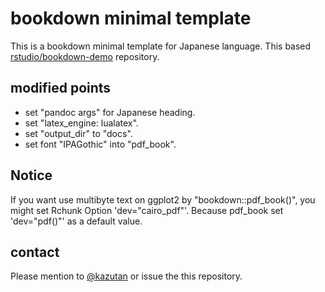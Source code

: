 # bookdown minimal template

This is a bookdown minimal template for Japanese language. This based [rstudio/bookdown-demo](https://github.com/rstudio/bookdown-demo) repository. 

## modified points

- set "pandoc args" for Japanese heading.
- set "latex_engine: lualatex".
- set "output_dir" to "docs".
- set font "IPAGothic" into "pdf_book".

## Notice

If you want use multibyte text on ggplot2 by "bookdown::pdf_book()", you might set Rchunk Option 'dev="cairo_pdf"'. Because pdf_book set 'dev="pdf()"' as a default value. 

## contact

Please mention to [@kazutan](https://twitter.com/kazutan) or issue the this repository.